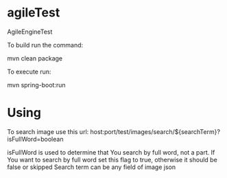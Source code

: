# agileTest
AgileEngineTest

To build run the command:

mvn clean package

To execute run:

mvn spring-boot:run

# Using
To search image use this url:
host:port/test/images/search/${searchTerm}?isFullWord=boolean

isFullWord is used to determine that You search by full word, not a part.
 If You want to search by full word set this flag to true, otherwise it should be false or skipped
   Search term can be any field of image json
